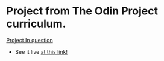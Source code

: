 # Project from The Odin Project curriculum.
[Project In question](https://www.theodinproject.com/courses/web-development-101/lessons/etch-a-sketch-project)

* See it live [at this link!](https://middiz.github.io/Odin-Etch-A-Sketch/)
